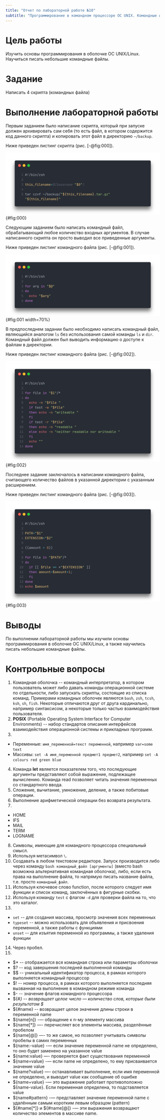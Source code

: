 ```yaml
---
title: "Отчет по лабораторной работе №10"
subtitle: "Программирование в командном процессоре ОС UNIX. Командные файлы"
---
```


# Цель работы

Изучить основы программирования в оболочке ОС UNIX/Linux. Научиться писать небольшие командные файлы.

# Задание

Написать 4 скрипта (командных файла)

# Выполнение лабораторной работы

Первым заданием было написание скрипта, который при запуске должен архивировать сам себя 
(то есть файл, в котором содержится код данного скрипта) и копировать этот файл в директорию `~/backup`.

Ниже приведен листинг скрипта (рис. [-@fig:000]).

![Листинг файла к заданию №1](image/carbon.png){#fig:000}

Следующим заданием было написать командный файл, обрабатывающий любое количество входных аргументов.
В случае написанного скрипта он просто выводил все приведенные аргументы.

Ниже приведен листинг командного файла (рис. [-@fig:001]).

![Листинг файла к заданию №2](image/carbon(1).png){#fig:001 width=70%}

В предпоследнем задании было необходимо написать командный файл, являющийся аналогом `ls` 
без использования самой команды `ls` и `dir`. Командный файл должен был выводить информацию о 
доступе к файлам в директории.

Ниже приведен листинг командного файла (рис. [-@fig:002]).

![Листинг файла к заданию №3](image/carbon(2).png){#fig:002}

Последнее задание заключалось в написании командного файла, считающего количество файлов 
в указанной директории с указанным расширением.

Ниже приведен листинг командного файла (рис. [-@fig:003]).

![Листинг файла к заданию №4](image/carbon(3).png){#fig:003}


# Выводы

По выполнении лабораторной работы мы изучили основы программирования в оболочке ОС UNIX/Linux, а также научились писать небольшие командные файлы.

# Контрольные вопросы

1. Командная оболочка -- командный интерпретатор, в котором пользователь может либо давать команды операционной системе по отдельности, либо запускать скрипты, состоящие из списка команд.
Примерами командных оболочек являются `bash`, `zsh`, `tcsh`, `ksh`, `sh`, `fish`. 
Некоторые отличаются друг от друга кардинально, например синтаксисом, а некоторые только частью взаимодействия пользователя.
2. **POSIX** (Portable Operating System Interface for Computer Environments) -- набор стандартов описания интерфейсов взаимодействия операционной системы и прикладных программ.
3.
  - Переменные: `имя_переменной=текст переменной`, например `var=some text`
  - Массивы: `set -A имя_переменной предмет1 предмет2`, например `set -A colours red green blue`
4. Команда **let** является показателем того, что последующие аргументы представляют собой выражение, подлежащее вычислению.
Команда read позволяет читать значения переменных со стандартного ввода.
5. Сложение, вычитание, умножение, деление, а также побитовые операции.
6. Выполнение арифметической операции без возврата результата.
7. 
- HOME
- IFS
- MAIL
- TERM
- LOGNAME
8. Символы, имеющие для командного процессора специальный смысл. 
9. Используя метасимвол `\`.
10. Создавать в любом текстовом редакторе. 
Запуск производится либо через команду `bash командный_файл [аргументы]` (вместо bash возможна альтернативная командная оболочка), 
либо, если есть права на выполнение файла, то напрямую писать название файла, т.е. просто `командный_файл`.
11. Используя ключевое слово function, 
после которого следует имя функции и список команд, заключённых в фигурные скобки.
12. Используя команду `test` с флагом `-d` для проверки файла на то, что это каталог.
13.
  - `set` -- для создания массива, просмотр значения всех переменных
  - `typeset` -- можно использовать для объявления и присвоения переменной, а также работы с функциями
  - `unset` -- для изъятия переменной из программы, а также удаления функции
14. Через пробел.
15.
  - $* -- отображается вся командная строка или параметры оболочки
  - $? -- код завершения последней выполненной команды
  - $$ -- уникальный идентификатор процесса, в рамках которого выполняется командный процессор
  - $! -- номер процесса, в рамках которого выполняется последняя вызванная на выполнение в командном режиме команда
  - $- -- значение флагов командного процессора
  - ${#*} -- возвращает целое число — количество слов, которые были результатом $*
  - ${#name} -- возвращает целое значение длины строки в переменной name
  - ${name[n]} -— обращение к n-му элементу массива
  - ${name[*]} —- перечисляет все элементы массива, разделённые пробелом
  - ${name[@]} —- то же самое, но позволяет учитывать символы пробелы в самих переменных
  - ${name:-value} -— если значение переменной name не определено, то оно будет заменено на указанное value
  - ${name:value} —- проверяется факт существования переменной
  - ${name=value} -— если name не определено, то ему присваивается значение value
  - ${name?value} —- останавливает выполнение, если имя переменной не определено, и выводит value как сообщение об ошибке
  - ${name+value} -— это выражение работает противоположно ${name-value}. Если переменная определена, то подставляется value
  - ${name#pattern} -— представляет значение переменной name с удалённым самым коротким левым образцом (pattern)
  - ${#name[*]} и ${#name[@]} -— эти выражения возвращают количество элементов в массиве name.